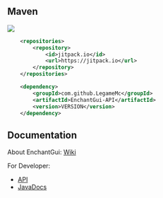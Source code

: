 ## Maven
[![](https://jitpack.io/v/LegameMc/EnchantGui-API.svg)](https://jitpack.io/#LegameMc/EnchantGui-API)
```xml
	<repositories>
		<repository>
		    <id>jitpack.io</id>
		    <url>https://jitpack.io</url>
		</repository>
	</repositories>

	<dependency>
	    <groupId>com.github.LegameMc</groupId>
	    <artifactId>EnchantGui-API</artifactId>
	    <version>VERSION</version>
	</dependency>
```

## Documentation

About EnchantGui: [Wiki](https://github.com/LegameMc/EnchantGui-API/wiki)

For Developer: 
- [API](https://github.com/LegameMc/EnchantGui-API/wiki/Getting-started-with-API)
- [JavaDocs](https://legamemc.github.io/EnchantGui-API/)
